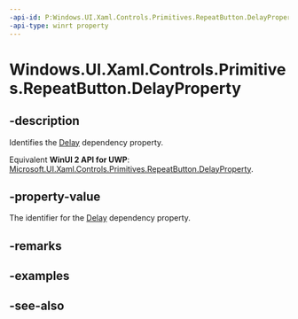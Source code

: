 ```yaml
---
-api-id: P:Windows.UI.Xaml.Controls.Primitives.RepeatButton.DelayProperty
-api-type: winrt property
---
```


<!-- Property syntax
public Windows.UI.Xaml.DependencyProperty DelayProperty { get; }
-->

# Windows.UI.Xaml.Controls.Primitives.RepeatButton.DelayProperty

## -description
Identifies the [Delay](repeatbutton_delay.md) dependency property.

Equivalent **WinUI 2 API for UWP**: [Microsoft.UI.Xaml.Controls.Primitives.RepeatButton.DelayProperty](/windows/winui/api/microsoft.ui.xaml.controls.primitives.repeatbutton.delayproperty).

## -property-value
The identifier for the [Delay](repeatbutton_delay.md) dependency property.

## -remarks

## -examples

## -see-also
